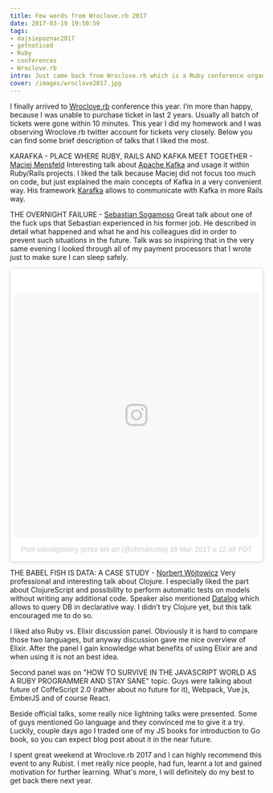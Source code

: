 ```yaml
---
title: Few words from Wroclove.rb 2017
date: 2017-03-19 19:50:59
tags:
- dajsiepoznac2017
- getnoticed
- Ruby
- conferences
- Wroclove.rb
intro: Just came back from Wroclove.rb which is a Ruby conference organized in Wroclaw, Poland.
cover: /images/wroclove2017.jpg
---
```

I finally arrived to [Wroclove.rb](http://www.wrocloverb.com/) conference this year. I’m more than happy, because I was unable to purchase ticket in last 2 years. Usually all batch of tickets were gone within 10 minutes. This year I did my homework and I was observing Wroclove.rb twitter account for tickets very closely. Below you can find some brief description of talks that I liked the most.

KARAFKA - PLACE WHERE RUBY, RAILS AND KAFKA MEET TOGETHER - [Maciej Mensfeld](http://mensfeld.pl)
Interesting talk about [Apache Kafka](https://kafka.apache.org) and usage it within Ruby/Rails projects. I liked the talk because Maciej did not focus too much on code, but just explained the main concepts of Kafka in a very convenient way. His framework [Karafka](https://github.com/karafka/karafka) allows to communicate with Kafka in more Rails way.

THE OVERNIGHT FAILURE - [Sebastian Sogamoso](https://twitter.com/sebasoga)
Great talk about one of the fuck ups that Sebastian experienced in his former job. He described in detail what happened and what he and his colleagues did in order to prevent such situations in the future. Talk was so inspiring that in the very same evening I looked through all of my payment processors that I wrote just to make sure I can sleep safely.  

<blockquote class="instagram-media" data-instgrm-version="7" style=" background:#FFF; border:0; border-radius:3px; box-shadow:0 0 1px 0 rgba(0,0,0,0.5),0 1px 10px 0 rgba(0,0,0,0.15); margin: 1px; max-width:658px; padding:0; width:99.375%; width:-webkit-calc(100% - 2px); width:calc(100% - 2px);"><div style="padding:8px;"> <div style=" background:#F8F8F8; line-height:0; margin-top:40px; padding:50.0% 0; text-align:center; width:100%;"> <div style=" background:url(data:image/png;base64,iVBORw0KGgoAAAANSUhEUgAAACwAAAAsCAMAAAApWqozAAAABGdBTUEAALGPC/xhBQAAAAFzUkdCAK7OHOkAAAAMUExURczMzPf399fX1+bm5mzY9AMAAADiSURBVDjLvZXbEsMgCES5/P8/t9FuRVCRmU73JWlzosgSIIZURCjo/ad+EQJJB4Hv8BFt+IDpQoCx1wjOSBFhh2XssxEIYn3ulI/6MNReE07UIWJEv8UEOWDS88LY97kqyTliJKKtuYBbruAyVh5wOHiXmpi5we58Ek028czwyuQdLKPG1Bkb4NnM+VeAnfHqn1k4+GPT6uGQcvu2h2OVuIf/gWUFyy8OWEpdyZSa3aVCqpVoVvzZZ2VTnn2wU8qzVjDDetO90GSy9mVLqtgYSy231MxrY6I2gGqjrTY0L8fxCxfCBbhWrsYYAAAAAElFTkSuQmCC); display:block; height:44px; margin:0 auto -44px; position:relative; top:-22px; width:44px;"></div></div><p style=" color:#c9c8cd; font-family:Arial,sans-serif; font-size:14px; line-height:17px; margin-bottom:0; margin-top:8px; overflow:hidden; padding:8px 0 7px; text-align:center; text-overflow:ellipsis; white-space:nowrap;"><a href="https://www.instagram.com/p/BRyrDvsAtoJ/" style=" color:#c9c8cd; font-family:Arial,sans-serif; font-size:14px; font-style:normal; font-weight:normal; line-height:17px; text-decoration:none;" target="_blank">Post udostępniony przez arti art (@chmarusso)</a> <time style=" font-family:Arial,sans-serif; font-size:14px; line-height:17px;" datetime="2017-03-18T19:48:13+00:00">18 Mar, 2017 o 12:48 PDT</time></p></div></blockquote> <script async defer src="//platform.instagram.com/en_US/embeds.js"></script>

THE BABEL FISH IS DATA: A CASE STUDY - [Norbert Wójtowicz](https://twitter.com/pithyless)
Very professional and interesting talk about Clojure. I especially liked the part about ClojureScript and possibility to perform automatic tests on models without writing any additional code. Speaker also mentioned [Datalog](http://www.learndatalogtoday.org/) which allows to query DB in declarative way. I didn’t try Clojure yet, but this talk encouraged me to do so.

I liked also Ruby vs. Elixir discussion panel. Obviously it is hard to compare those two languages, but anyway discussion gave me nice overview of Elixir. After the panel I gain knowledge what benefits of using Elixir are and when using it is not an best idea.

Second panel was on "HOW TO SURVIVE IN THE JAVASCRIPT WORLD AS A RUBY PROGRAMMER AND STAY SANE" topic. Guys were talking about future of CoffeScript 2.0 (rather about no future for it), Webpack, Vue.js, EmberJS and of course React.

Beside official talks, some really nice lightning talks were presented. Some of guys mentioned Go language and they convinced me to give it a try. Luckily, couple days ago I traded one of my JS books for introduction to Go book, so you can expect blog post about it in the near future.

I spent great weekend at Wroclove.rb 2017 and I can highly recommend this event to any Rubist. I met really nice people, had fun, learnt a lot and gained motivation for further learning. What's more, I will definitely do my best to get back there next year.
